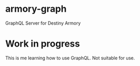# armory-graph

GraphQL Server for Destiny Armory

# Work in progress

This is me learning how to use GraphQL. Not suitable for use.
